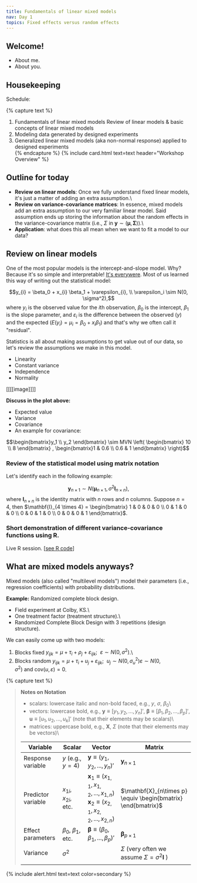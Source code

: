 ```yaml
---
title: Fundamentals of linear mixed models 
nav: Day 1
topics: Fixed effects versus random effects
---
```


## Welcome!

- About me.
- About you.

## Housekeeping  

Schedule:

{% capture text %}
1. Fundamentals of linear mixed models
   Review of linear models & basic concepts of linear mixed models     
3. Modeling data generated by designed experiments
5. Generalized linear mixed models (aka non-normal response) applied to designed experiments  
{% endcapture %}
{% include card.html text=text header="Workshop Overview" %}


## Outline for today

-   **Review on linear models**: Once we fully understand fixed linear models, it's just a matter of adding an extra assumption.\
-   **Review on variance-covariance matrices**: In essence, mixed models add an extra assumption to our very familiar linear model. Said assumption ends up storing the information about the random effects in the variance-covariance matrix (i.e., $\Sigma$ in $\mathbf{y} \sim(\boldsymbol{\mu}, \mathbf{\Sigma})$).\
-   **Application**: what does this all mean when we want to fit a model to our data?

## Review on linear models

One of the most popular models is the intercept-and-slope model. Why? Because it's so simple and interpretable! [It's everywere](#). Most of us learned this way of writing out the statistical model:

$$y_{i} = \beta_0 + x_{i} \beta_1 + \varepsilon_{i}, \\ \varepsilon_i \sim N(0, \sigma^2),$$ where $y_{i}$ is the observed value for the $i$th observation, $\beta_0$ is the intercept, $\beta_1$ is the slope parameter, and $\varepsilon_{i}$ is the difference between the observed ($y$) and the expected ($E(y_i)=\mu_i=\beta_0+x_i\beta_1$) and that's why we often call it "residual".

Statistics is all about making assumptions to get value out of our data, so let's review the assumptions we make in this model.  
- Linearity  
- Constant variance  
- Independence  
- Normality  

[[[[image]]]]


**Discuss in the plot above:**    
-   Expected value  
-   Variance  
-   Covariance  
  - An example for covariance:

$$\begin{bmatrix}y_1 \\ y_2 \end{bmatrix} \sim MVN \left( \begin{bmatrix} 10 \\ 8 \end{bmatrix} , \begin{bmatrix}1 & 0.6 \\ 0.6 & 1 \end{bmatrix} \right)$$


### Review of the statistical model using matrix notation


Let's identify each in the following example:

$$\mathbf{y}_{n \times 1} \sim N(\boldsymbol{\mu}_{n \times 1}, \sigma^2\mathbf{I}_{n \times n}),  $$ where $\mathbf{I}_{n \times n}$ is the identity matrix with $n$ rows and $n$ columns. Suppose $n = 4$, then $\mathbf{I}_{4 \times 4} = \begin{bmatrix} 1 & 0 & 0 & 0 \\ 0 & 1 & 0 & 0 \\ 0 & 0 & 1 & 0 \\ 0 & 0 & 0 & 1  \end{bmatrix}$.


### Short demonstration of different variance-covariance functions using R.  

Live R session. [[see R code](#)]



## What are mixed models anyways?

Mixed models (also called "multilevel models") model their parameters (i.e., regression coefficients) with probability distributions.

**Example:** Randomized complete block design.

-   Field experiment at Colby, KS.\
-   One treatment factor (treatment structure).\
-   Randomized Complete Block Design with 3 repetitions (design structure).

We can easily come up with two models:

1.  Blocks fixed $y_{ijk} = \mu + \tau_i + \rho_j + \varepsilon_{ijk}; \ \ \varepsilon \sim N(0, \sigma^2)$.\
2.  Blocks random $y_{ijk} = \mu + \tau_i + u_j + \varepsilon_{ijk}; \ \ u_j \sim N(0, \sigma^2_u) \varepsilon \sim N(0, \sigma^2) \ \text{and} \ \text{cov}(u, \varepsilon)=0$.

{% capture text %}
> **Notes on Notation**
>
> -   scalars: lowercase italic and non-bold faced, e.g., $y$, $\sigma$, $\beta_0$\
> -   vectors: lowercase bold, e.g., $\mathbf{y} \equiv [y_1, y_2, ..., y_n]'$, $\boldsymbol{\beta} \equiv [\beta_1, \beta_2, ..., \beta_p]'$, $\boldsymbol{u}  \equiv [u_1, u_2, ..., u_k]'$ (note that their elements may be scalars)\
> -   matrices: uppercase bold, e.g., $\mathbf{X}$, $\Sigma$ (note that their elements may be vectors)\
>
> | Variable | Scalar | Vector | Matrix |
> |------------------|------------------|------------------|------------------|
> | Response variable | $y$ (e.g., $y = 4$) | $\mathbf{y} \equiv (y_1, y_2, ..., y_n)'$ | $\mathbf{y}_{n\times1}$ |
> | Predictor variable | $x_{1 i}$, $x_{2 i}$, etc. | $\mathbf{x}_1 \equiv (x_{1,1}, x_{1, 2}, ..., x_{1, n})$ $\mathbf{x}_2 \equiv (x_{2,1}, x_{2, 2}, ..., x_{2, n})$ | $\mathbf{X}_{n\times p} \equiv \begin{bmatrix} \end{bmatrix}$ |
> | Effect parameters | $\beta_0$, $\beta_1$, etc. | $\boldsymbol{\beta} \equiv (\beta_0, \beta_1, ..., \beta_p)'$ | $\boldsymbol{\beta}_{p\times1}$ |
> | Variance | $\sigma^2$ |  | $\Sigma$ (very often we assume $\Sigma = \sigma^2 \mathbf{I}$ ) |
> |  |  |  |  |{% endcapture %}
{% include alert.html text=text color=secondary %}
